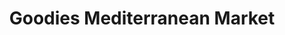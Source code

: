 ---
title: "Goodies Mediterranean Market"
url: /seattle/goodies-mediterranean-market/
shop: Feinkost
---